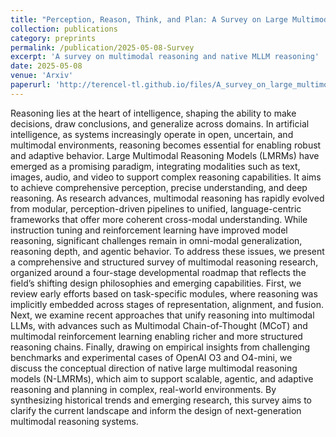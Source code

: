 ```yaml
---
title: "Perception, Reason, Think, and Plan: A Survey on Large Multimodal Reasoning Models"
collection: publications
category: preprints
permalink: /publication/2025-05-08-Survey
excerpt: 'A survey on multimodal reasoning and native MLLM reasoning'
date: 2025-05-08
venue: 'Arxiv'
paperurl: 'http://terencel-tl.github.io/files/A_survey_on_large_multimodal_reasoning_models.pdf'
---
```


Reasoning lies at the heart of intelligence, shaping the ability to make decisions, draw conclusions, and generalize across domains. In artificial intelligence, as systems increasingly operate in open, uncertain, and multimodal environments, reasoning becomes essential for enabling robust and adaptive behavior. 
Large Multimodal Reasoning Models (LMRMs) have emerged as a promising paradigm, integrating modalities such as text, images, audio, and video to support complex reasoning capabilities. It aims to achieve comprehensive perception, precise understanding, and deep reasoning. 
As research advances, multimodal reasoning has rapidly evolved from modular, perception-driven pipelines to unified, language-centric frameworks that offer more coherent cross-modal understanding. While instruction tuning and reinforcement learning have improved model reasoning, significant challenges remain in omni-modal generalization, reasoning depth, and agentic behavior. 
To address these issues, we present a comprehensive and structured survey of multimodal reasoning research, organized around a four-stage developmental roadmap that reflects the field’s shifting design philosophies and emerging capabilities. 
First, we review early efforts based on task-specific modules, where reasoning was implicitly embedded across stages of representation, alignment, and fusion. 
Next, we examine recent approaches that unify reasoning into multimodal LLMs, with advances such as Multimodal Chain-of-Thought (MCoT) and multimodal reinforcement learning enabling richer and more structured reasoning chains. 
Finally, drawing on empirical insights from challenging benchmarks and experimental cases of OpenAI O3 and O4-mini,  we discuss the conceptual direction of native large multimodal reasoning models (N-LMRMs), which aim to support scalable, agentic, and adaptive reasoning and planning in complex, real-world environments. 
By synthesizing historical trends and emerging research, this survey aims to clarify the current landscape and inform the design of next-generation multimodal reasoning systems.